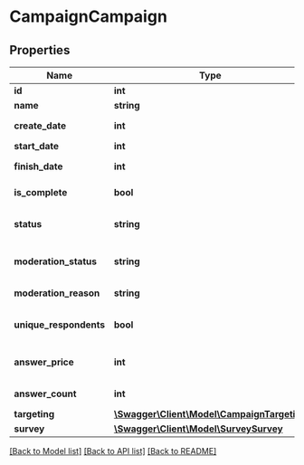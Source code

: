# CampaignCampaign

## Properties
Name | Type | Description | Notes
------------ | ------------- | ------------- | -------------
**id** | **int** | ID | 
**name** | **string** | Название | 
**create_date** | **int** | Дата создания | 
**start_date** | **int** | Дата запуска | 
**finish_date** | **int** | Дата завершения | 
**is_complete** | **bool** | Кампания завершена | 
**status** | **string** | Статус кампании | [default to 'waiting']
**moderation_status** | **string** | Статус модерации | [default to 'pending']
**moderation_reason** | **string** | Комментарий модератора | 
**unique_respondents** | **bool** | Исключить повторные ответы | 
**answer_price** | **int** | Стоимость одного ответа | 
**answer_count** | **int** | Количество ответов | 
**targeting** | [**\Swagger\Client\Model\CampaignTargeting**](CampaignTargeting.md) |  | 
**survey** | [**\Swagger\Client\Model\SurveySurvey**](SurveySurvey.md) |  | 

[[Back to Model list]](../README.md#documentation-for-models) [[Back to API list]](../README.md#documentation-for-api-endpoints) [[Back to README]](../README.md)


